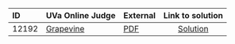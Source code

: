 | ID | UVa Online Judge | External | Link to solution |
|:---|:---|:---|:---:|
| 12192 | [Grapevine](https://onlinejudge.org/index.php?option=com_onlinejudge&Itemid=8&category=661&page=show_problem&problem=3344) | [PDF](https://onlinejudge.org/external/121/12192.pdf) | [Solution](https://github.com/versenyi98/uva-solutions/tree/main/solutions/12192%20-%20Grapevine)|
